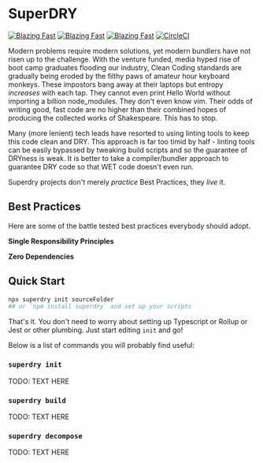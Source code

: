 # SuperDRY

[![Blazing Fast](https://badgen.now.sh/badge/speed/blazing%20%F0%9F%94%A5/green)](https://npm.im/superdry) [![Blazing Fast](https://badgen.now.sh/badge/speed/blazing%20%F0%9F%94%A5/green)](https://npm.im/superdry) [![Blazing Fast](https://badgen.now.sh/badge/speed/blazing%20%F0%9F%94%A5/green)](https://npm.im/superdry) [![CircleCI](https://circleci.com/gh/palmerhq/superdry.svg?style=svg)](https://circleci.com/gh/palmerhq/superdry)

Modern problems require modern solutions, yet modern bundlers have not risen up to the challenge. With the venture funded, media hyped rise of boot camp graduates flooding our industry, Clean Coding standards are gradually being eroded by the filthy paws of amateur hour keyboard monkeys. These impostors bang away at their laptops but entropy _increases_ with each tap. They cannot even print Hello World without importing a billion node_modules. They don't even know vim. Their odds of writing good, fast code are no higher than their combined hopes of producing the collected works of Shakespeare. This has to stop.

Many (more lenient) tech leads have resorted to using linting tools to keep this code clean and DRY. This approach is far too timid by half - linting tools can be easily bypassed by tweaking build scripts and so the guarantee of DRYness is weak. It is better to take a compiler/bundler approach to guarantee DRY code so that WET code doesn't even run.

Superdry projects don't merely _practice_ Best Practices, they _live_ it.

## Best Practices

Here are some of the battle tested best practices everybody should adopt.

**Single Responsibility Principles**

**Zero Dependencies**

## Quick Start

```bash
npx superdry init sourceFolder
## or `npm install superdry` and set up your scripts
```

That's it. You don't need to worry about setting up Typescript or Rollup or Jest or other plumbing. Just start editing `init` and go!

Below is a list of commands you will probably find useful:

### `superdry init`

TODO: TEXT HERE

### `superdry build`

TODO: TEXT HERE

### `superdry decompose`

TODO: TEXT HERE
